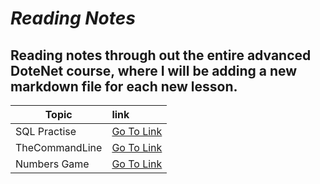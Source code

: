 ***<h1>Reading Notes</h1>***
<h2>Reading notes through out the entire advanced DoteNet course, where I will be adding a new markdown file for each new lesson.</h2>

| Topic| link     |  
|---------|:---------
|SQL Practise|[Go To Link](https://github.com/LaithAlamat/Reading-Notes/blob/main/SQL%20Practice/SQLPractice.md)
|TheCommandLine|[Go To Link](https://github.com/LaithAlamat/Reading-Notes/blob/main/theCommandLine.md)
|Numbers Game|[Go To Link](https://github.com/LaithAlamat/Lab01a-NumbersGame/blob/master/README.md)
